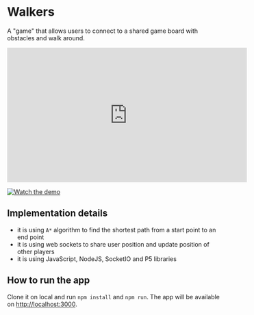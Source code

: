 # Walkers

A "game" that allows users to connect to a shared game board with obstacles and walk around. 

<iframe width="560" height="315" src="https://www.youtube.com/embed/3rGcEy7MA38" frameborder="0" allow="autoplay; encrypted-media" allowfullscreen></iframe>

[![Watch the demo](https://img.youtube.com/vi/3rGcEy7MA38/maxresdefault.jpg)](https://youtu.be/3rGcEy7MA38)


## Implementation details

* it is using `A*` algorithm to find the shortest path from a start point to an end point
* it is using web sockets to share user position and update position of other players
* it is using JavaScript, NodeJS, SocketIO and P5 libraries

## How to run the app

Clone it on local and run `npm install` and `npm run`. 
The app will be available on [http://localhost:3000](http://localhost:3000). 